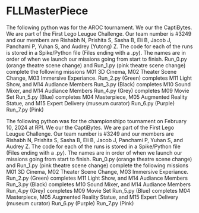 # FLLMasterPiece
The following python was for the AROC tournament.
We our the CaptiBytes. We are part of the First Lego Leugue Challenge. Our team number is #3249 and our members are Rishabh N, Prishita S, Sasha B, Eli B, Jacob J, Panchami P, Yuhan S, and Audrey (Yutong) Z.
The code for each of the runs is stored in a Spike/Python file (Files ending with a .py). The names are in order of when we launch our missions going from start to finish.
Run_0.py (orange theatre scene change) and Run_1.py (pink theatre scene change) complete the following missions M01 3D Cinema, M02 Theater Scene Change, M03 Immersive Experiance.
Run_2.py (Green) completes M11 Light Show, and M14 Audiance Members
Run_3.py (Black) completes M10 Sound Mixer, and M14 Audiance Members
Run_4.py (Grey) completes M09 Movie Set
Run_5.py (Blue) completes M04 Masterpiece, M05 Augmented Reality Statue, and M15 Expert Delivery (museum curator)
Run_6.py (Purple)
Run_7.py (Pink)

The following python was for the championshipo tournament on February 10, 2024 at RPI.
We our the CaptiBytes. We are part of the First Lego Leugue Challenge. Our team number is #3249 and our members are Rishabh N, Prishita S, Sasha B, Eli B, Jacob J, Panchami P, Yuhan S, and Audrey Z.
The code for each of the runs is stored in a Spike/Python file (Files ending with a .py). The names are in order of when we launch our missions going from start to finish.
Run_0.py (orange theatre scene change) and Run_1.py (pink theatre scene change) complete the following missions M01 3D Cinema, M02 Theater Scene Change, M03 Immersive Experiance.
Run_2.py (Green) completes M11 Light Show, and M14 Audiance Members
Run_3.py (Black) completes M10 Sound Mixer, and M14 Audiance Members
Run_4.py (Grey) completes M09 Movie Set
Run_5.py (Blue) completes M04 Masterpiece, M05 Augmented Reality Statue, and M15 Expert Delivery (museum curator)
Run_6.py (Purple)
Run_7.py (Pink)

